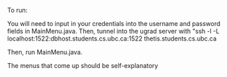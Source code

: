To run:

You will need to input in your credentials into the username and password fields in MainMenu.java. Then, tunnel into the ugrad server with "ssh -l <username> -L localhost:1522:dbhost.students.cs.ubc.ca:1522 thetis.students.cs.ubc.ca

Then, run MainMenu.java.

The menus that come up should be self-explanatory
